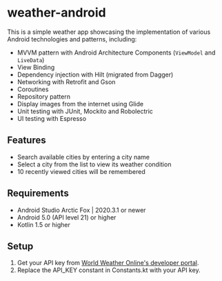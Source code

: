 # weather-android
This is a simple weather app showcasing the implementation of 
various Android technologies and patterns, including:
- MVVM pattern with Android Architecture Components 
  (`ViewModel` and `LiveData`)
- View Binding
- Dependency injection with Hilt (migrated from Dagger)
- Networking with Retrofit and Gson
- Coroutines
- Repository pattern
- Display images from the internet using Glide
- Unit testing with JUnit, Mockito and Robolectric
- UI testing with Espresso

## Features
- Search available cities by entering a city name
- Select a city from the list to view its weather condition
- 10 recently viewed cities will be remembered

## Requirements
- Android Studio Arctic Fox | 2020.3.1 or newer
- Android 5.0 (API level 21) or higher
- Kotlin 1.5 or higher

## Setup
1. Get your API key from 
   [World Weather Online's developer portal](https://www.worldweatheronline.com/developer/).
2. Replace the API_KEY constant in Constants.kt with your API key.